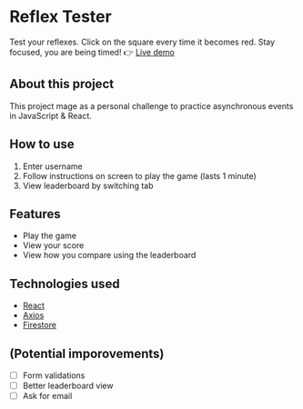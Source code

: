 # Reflex Tester

Test your reflexes. Click on the square every time it becomes red. Stay focused, you are being timed!
👉 [Live demo](https://reflex-game-41594.web.app/game)

## About this project

This project mage as a personal challenge to practice asynchronous events in JavaScript & React.

## How to use

1. Enter username
2. Follow instructions on screen to play the game (lasts 1 minute)
3. View leaderboard by switching tab

## Features

- Play the game
- View your score
- View how you compare using the leaderboard

## Technologies used

- [React](https://reactjs.org/)
- [Axios](https://github.com/axios/axios)
- [Firestore](https://firebase.google.com/docs/firestore)

## (Potential imporovements)

- [ ] Form validations
- [ ] Better leaderboard view
- [ ] Ask for email
